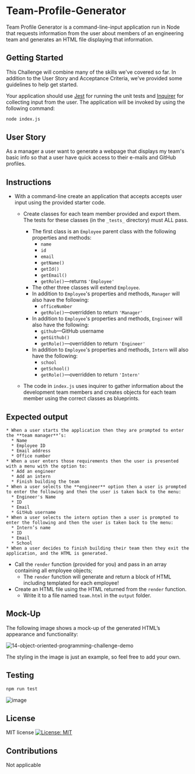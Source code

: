 # Team-Profile-Generator

Team Profile Generator is a command-line-input application run in Node that requests information from the user about members of an engineering team and generates an HTML file displaying that information.

## Getting Started

This Challenge will combine many of the skills we've covered so far. In addition to the User Story and Acceptance Criteria, we’ve provided some guidelines to help get started.

Your application should use [Jest](https://www.npmjs.com/package/jest) for running the unit tests and [Inquirer](https://www.npmjs.com/package/inquirer) for collecting input from the user. The application will be invoked by using the following command:

```bash
node index.js
```

## User Story

As a manager a user want to generate a webpage that displays my team's basic info so that a user have quick access to their e-mails and GitHub profiles.

## Instructions

* With a command-line create an application that accepts accepts user input using the provided starter code.   
  * Create classes for each team member provided and export them. The tests for these classes (in the `_tests_` directory) must ALL pass.     
    * The first class is an `Employee` parent class with the following properties and methods:       
      * `name`
      * `id`
      * `email`
      * `getName()`
      * `getId()`
      * `getEmail()`
      * `getRole()`&mdash;returns `'Employee'`     
    * The other three classes will extend `Employee`.      
    * In addition to `Employee`'s properties and methods, `Manager` will also have the following:
      * `officeNumber`
      * `getRole()`&mdash;overridden to return `'Manager'`
    * In addition to `Employee`'s properties and methods, `Engineer` will also have the following:
      * `github`&mdash;GitHub username
      * `getGithub()`
      * `getRole()`&mdash;overridden to return `'Engineer'`
    * In addition to `Employee`'s properties and methods, `Intern` will also have the following:
      * `school`
      * `getSchool()`
      * `getRole()`&mdash;overridden to return `'Intern'`
  
  * The code in `index.js`  uses inquirer to gather information about the development team members and creates objects for each team member using the correct classes as blueprints.

## Expected output

    * When a user starts the application then they are prompted to enter the **team manager**’s:
      * Name
      * Employee ID
      * Email address
      * Office number
    * When a user enters those requirements then the user is presented with a menu with the option to:
      * Add an engineer
      * Add an intern 
      * Finish building the team
    * When a user selects the **engineer** option then a user is prompted to enter the following and then the user is taken back to the menu:
      * Engineer's Name
      * ID
      * Email
      * GitHub username
    * When a user selects the intern option then a user is prompted to enter the following and then the user is taken back to the menu:
      * Intern’s name
      * ID
      * Email
      * School
    * When a user decides to finish building their team then they exit the application, and the HTML is generated.
  * Call the `render` function (provided for you) and pass in an array containing all employee objects; 
    * The `render` function will generate and return a block of HTML including templated <divs> for each employee!
  * Create an HTML file using the HTML returned from the `render` function. 
    * Write it to a file named `team.html` in the `output` folder. 

## Mock-Up

The following image shows a mock-up of the generated HTML’s appearance and functionality:

![14-object-oriented-programming-challenge-demo](https://user-images.githubusercontent.com/61995940/214441798-3a77f3ab-d163-49d5-9163-1fdef4414f41.png)

The styling in the image is just an example, so feel free to add your own.
## Testing
```bash
npm run test
```

![image](https://user-images.githubusercontent.com/61995940/215623189-bc126231-e82b-432c-b5c2-92b8e5dd38cf.png)

## License

MIT license [![License: MIT](https://img.shields.io/badge/License-MIT-blue.svg)](https://opensource.org/licenses/MIT)

## Contributions

Not applicable

